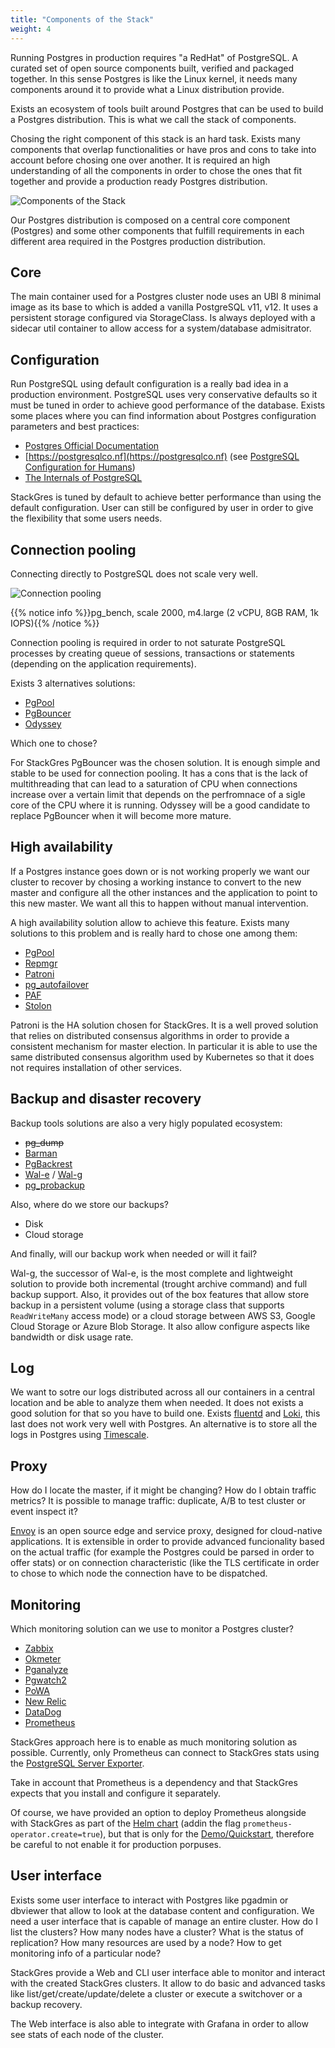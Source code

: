 ```yaml
---
title: "Components of the Stack"
weight: 4
---
```


Running Postgres in production requires "a RedHat" of PostgreSQL. A curated set of open source components built,
verified and packaged together. In this sense Postgres is like the Linux kernel, it needs many components around
it to provide what a Linux distribution provide.

Exists an ecosystem of tools built around Postgres that can be used to build a Postgres distribution. This is what
we call the stack of components.

Chosing the right component of this stack is an hard task. Exists many components that overlap functionalities or have
pros and cons to take into account before chosing one over another. It is required an high understanding of all the 
components in order to chose the ones that fit together and provide a production ready Postgres distribution.

![Components of the Stack](stack.png "Components of the Stack")

Our Postgres distribution is composed on a central core component (Postgres) and some other components that fulfill
requirements in each different area required in the Postgres production distribution.

## Core

The main container used for a Postgres cluster node uses an UBI 8 minimal image as its base to which is added a
vanilla PostgreSQL v11, v12. It uses a persistent storage configured via StorageClass. Is always deployed with a
sidecar util container to allow access for a system/database admisitrator.

## Configuration

Run PostgreSQL using default configuration is a really bad idea in a production environment. PostgreSQL uses very
conservative defaults so it must be tuned in order to achieve good performance of the database. Exists some places
where you can find information about Postgres configuration parameters and best practices:

* [Postgres Official Documentation](https://www.postgresql.org/docs/)
* [https://postgresqlco.nf](https://postgresqlco.nf) (see [PostgreSQL Configuration for Humans](https://speakerdeck.com/ongres/postgresql-configuration-for-humans))
* [The Internals of PostgreSQL](http://www.interdb.jp/pg/)

StackGres is tuned by default to achieve better performance than using the default configuration. User can still
be configured by user in order to give the flexibility that some users needs.

## Connection pooling

Connecting directly to PostgreSQL does not scale very well.

![Connection pooling](connection-pooling.png "Connection pooling")

{{% notice info %}}pg_bench, scale 2000, m4.large (2 vCPU, 8GB RAM, 1k IOPS){{% /notice %}}

Connection pooling is required in order to not saturate PostgreSQL processes by creating queue of sessions, transactions
or statements (depending on the application requirements).

Exists 3 alternatives solutions:

* [PgPool](https://www.pgpool.net)
* [PgBouncer](https://www.pgbouncer.org/)
* [Odyssey](https://github.com/yandex/odyssey)

Which one to chose?

For StackGres PgBouncer was the chosen solution. It is enough simple and stable to be used for connection pooling. It has
a cons that is the lack of multithreading that can lead to a saturation of CPU when connections increase over a vertain limit
that depends on the perfromnace of a sigle core of the CPU where it is running. Odyssey will be a good candidate to replace
PgBouncer when it will become more mature.

## High availability

If a Postgres instance goes down or is not working properly we want our cluster to recover by chosing a working instance
to convert to the new master and configure all the other instances and the application to point to this new master. We want
all this to happen without manual intervention.

A high availability solution allow to achieve this feature. Exists many solutions to this problem and is really hard to chose
one among them:

* [PgPool](https://www.pgpool.net)
* [Repmgr](https://repmgr.org/)
* [Patroni](https://github.com/zalando/patroni)
* [pg_autofailover](https://github.com/citusdata/pg_auto_failover)
* [PAF](https://dalibo.github.io/PAF/)
* [Stolon](https://github.com/sorintlab/stolon)

Patroni is the HA solution chosen for StackGres. It is a well proved solution that relies on distributed consensus
algorithms in order to provide a consistent mechanism for master election. In particular it is able to use the same
distributed consensus algorithm used by Kubernetes so that it does not requires installation of other services.

## Backup and disaster recovery

Backup tools solutions are also a very higly populated ecosystem:

* ~~pg_dump~~
* [Barman](https://www.pgbarman.org/)
* [PgBackrest](https://pgbackrest.org/)
* [Wal-e](https://github.com/wal-e/wal-e) / [Wal-g](https://github.com/wal-g/wal-g)
* [pg_probackup](https://github.com/postgrespro/pg_probackup)

Also, where do we store our backups?

* Disk
* Cloud storage

And finally, will our backup work when needed or will it fail?

Wal-g, the successor of Wal-e, is the most complete and lightweight solution to provide both incremental (trought archive
command) and full backup support. Also, it provides out of the box features that allow store backup in a persistent volume
(using a storage class that supports `ReadWriteMany` access mode) or a cloud storage between AWS S3, Google Cloud Storage
or Azure Blob Storage. It also allow configure aspects like bandwidth or disk usage rate.

## Log

We want to sotre our logs distributed across all our containers in a central location and be able to analyze them when
needed. It does not exists a good solution for that so you have to build one. Exists [fluentd](https://www.fluentd.org/)
and [Loki](https://grafana.com/oss/loki/), this last does not work very well with Postgres. An alternative is to store
all the logs in Postgres using [Timescale](https://github.com/timescale/timescaledb).

## Proxy

How do I locate the master, if it might be changing? How do I obtain traffic metrics? It is possible to manage traffic:
duplicate, A/B to test cluster or event inspect it?

[Envoy](https://www.envoyproxy.io/) is an open source edge and service proxy, designed for cloud-native applications. It is
extensible in order to provide advanced funcionality based on the actual traffic (for example the Postgres could be parsed
in order to offer stats) or on connection characteristic (like the TLS certificate in order to chose to which node the
connection have to be dispatched.

## Monitoring

Which monitoring solution can we use to monitor a Postgres cluster?

* [Zabbix](https://www.zabbix.com/)
* [Okmeter](https://okmeter.io/)
* [Pganalyze](https://pganalyze.com/)
* [Pgwatch2](https://github.com/cybertec-postgresql/pgwatch2)
* [PoWA](https://github.com/powa-team/powa)
* [New Relic](https://newrelic.com/)
* [DataDog](https://www.datadoghq.com/)
* [Prometheus](https://prometheus.io/)


StackGres approach here is to enable as much monitoring solution as possible. Currently, only Prometheus can connect
to StackGres stats using the [PostgreSQL Server Exporter](https://github.com/wrouesnel/postgres_exporter).

Take in account that Prometheus is a dependency and that StackGres expects that you install and configure it separately.

Of course, we have provided an option to deploy Prometheus alongside with StackGres as part of the [Helm chart](/02-demo-quickstart/02-operator-installation/#installation-with-helm) (addin the flag `prometheus-operator.create=true`),
but that is only for the [Demo/Quickstart](/02-demo-quickstart), therefore be careful to not enable it for production porpuses.

## User interface

Exists some user interface to interact with Postgres like pgadmin or dbviewer that allow to look at the database content
and configuration. We need a user interface that is capable of manage an entire cluster. How do I list the clusters?
How many nodes have a cluster? What is the status of replication? How many resources are used by a node? How to get
monitoring info of a particular node?

StackGres provide a Web and CLI user interface able to monitor and interact with the created StackGres clusters. It allow
to do basic and advanced tasks like list/get/create/update/delete a cluster or execute a switchover or a backup recovery.

The Web interface is also able to integrate with Grafana in order to allow see stats of each node of the cluster.
